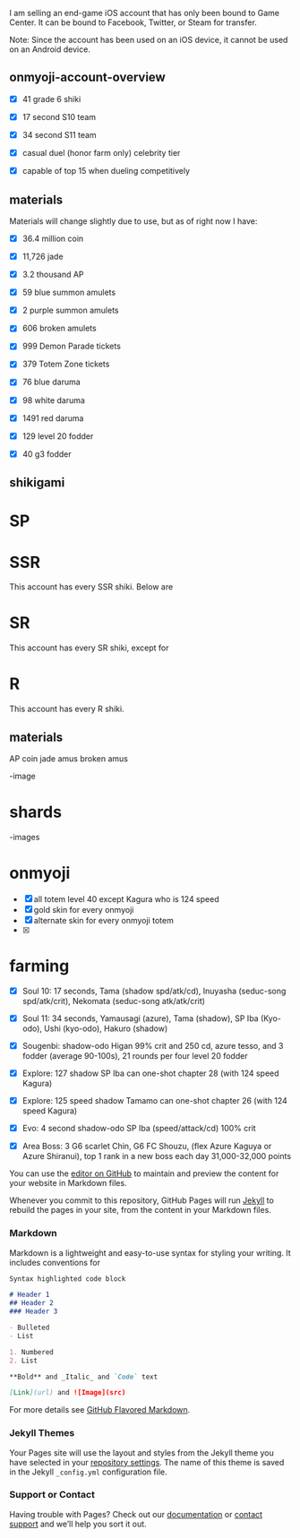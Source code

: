 I am selling an end-game iOS account that has only been bound to Game Center.  It can be bound to Facebook, Twitter, or Steam for transfer.  

Note: Since the account has been used on an iOS device, it cannot be used on an Android device.  

## onmyoji-account-overview

- [x] 41 grade 6 shiki 

- [x] 17 second S10 team

- [x] 34 second S11 team

- [x] casual duel (honor farm only) celebrity tier

- [x] capable of top 15 when dueling competitively


## materials

Materials will change slightly due to use, but as of right now I have:

-[x] 36.4 million coin
-[x] 11,726 jade
-[x] 3.2 thousand AP

-[x] 59 blue summon amulets
-[x] 2 purple summon amulets
-[x] 606 broken amulets

-[x] 999 Demon Parade tickets
-[x] 379 Totem Zone tickets

-[x] 76 blue daruma
-[x] 98 white daruma
-[x] 1491 red daruma

-[x] 129 level 20 fodder
-[x] 40 g3 fodder

## shikigami

# SP

# SSR

This account has every SSR shiki.  Below are 

# SR

This account has every SR shiki, except for

# R

This account has every R shiki.

## materials

AP
coin
jade
amus
broken amus

-image

# shards

-images

# onmyoji

-[x] all totem level 40 except Kagura who is 124 speed
-[x] gold skin for every onmyoji
-[x] alternate skin for every onmyoji totem
-[x] 

# farming

-[x] Soul 10: 17 seconds, Tama (shadow spd/atk/cd), Inuyasha (seduc-song spd/atk/crit), Nekomata (seduc-song atk/atk/crit)
-[x] Soul 11: 34 seconds, Yamausagi (azure), Tama (shadow), SP Iba (Kyo-odo), Ushi (kyo-odo), Hakuro (shadow)
-[x] Sougenbi: shadow-odo Higan 99% crit and 250 cd, azure tesso, and 3 fodder (average 90-100s), 21 rounds per four level 20 fodder
-[x] Explore: 127 shadow SP Iba  can one-shot chapter 28 (with 124 speed Kagura) 
-[x] Explore: 125 speed shadow Tamamo can one-shot chapter 26 (with 124 speed Kagura) 
-[x] Evo: 4 second shadow-odo SP Iba (speed/attack/cd) 100% crit
-[x] Area Boss: 3 G6 scarlet Chin, G6 FC Shouzu, (flex Azure Kaguya or Azure Shiranui), top 1 rank in a new boss each day 31,000-32,000 points



You can use the [editor on GitHub](https://github.com/bluehatonmyoji/account-sale/edit/master/README.md) to maintain and preview the content for your website in Markdown files.

Whenever you commit to this repository, GitHub Pages will run [Jekyll](https://jekyllrb.com/) to rebuild the pages in your site, from the content in your Markdown files.

### Markdown

Markdown is a lightweight and easy-to-use syntax for styling your writing. It includes conventions for

```markdown
Syntax highlighted code block

# Header 1
## Header 2
### Header 3

- Bulleted
- List

1. Numbered
2. List

**Bold** and _Italic_ and `Code` text

[Link](url) and ![Image](src)
```

For more details see [GitHub Flavored Markdown](https://guides.github.com/features/mastering-markdown/).

### Jekyll Themes

Your Pages site will use the layout and styles from the Jekyll theme you have selected in your [repository settings](https://github.com/bluehatonmyoji/account-sale/settings). The name of this theme is saved in the Jekyll `_config.yml` configuration file.

### Support or Contact

Having trouble with Pages? Check out our [documentation](https://help.github.com/categories/github-pages-basics/) or [contact support](https://github.com/contact) and we’ll help you sort it out.
